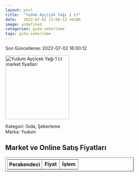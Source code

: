 ```yaml
---
layout: post
title:  "Yudum Ayçiçek Yağı 1 Lt"
date:   2022-07-02 13:00:12 +0300
image: undefined
categories: gida-sekerleme
tags: gida-sekerleme
---
```


Son Güncelleme: 2022-07-02 16:00:12

<img src="undefined" width="200" alt="Yudum Ayçiçek Yağı 1 Lt market fiyatları" />

Kategori: Gıda, Şekerleme
<br />
Marka: Yudum

<h2>Market ve Online Satış Fiyatları</h2>

<table border="1" style="padding: 5px;width:80%;">
  <tr>
    <td style="padding: 5px;"><strong>Perakendeci</strong></td>
    <td><strong>Fiyat</strong></td>
    <td><strong>İşlem</strong></td>
  </tr>
  
</table>

